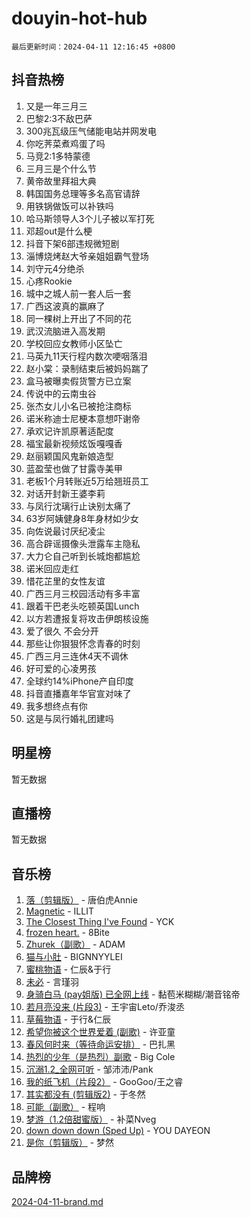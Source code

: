 # douyin-hot-hub

`最后更新时间：2024-04-11 12:16:45 +0800`

## 抖音热榜

1. 又是一年三月三
1. 巴黎2:3不敌巴萨
1. 300兆瓦级压气储能电站并网发电
1. 你吃荠菜煮鸡蛋了吗
1. 马竞2:1多特蒙德
1. 三月三是个什么节
1. 黄帝故里拜祖大典
1. 韩国国务总理等多名高官请辞
1. 用铁锅做饭可以补铁吗
1. 哈马斯领导人3个儿子被以军打死
1. 邓超out是什么梗
1. 抖音下架6部违规微短剧
1. 淄博烧烤赵大爷亲姐姐霸气登场
1. 刘守元4分绝杀
1. 心疼Rookie
1. 城中之城人前一套人后一套
1. 广西这波真的赢麻了
1. 同一棵树上开出了不同的花
1. 武汉流脑进入高发期
1. 学校回应女教师小区坠亡
1. 马英九11天行程内数次哽咽落泪
1. 赵小棠：录制结束后被妈妈踹了
1. 盒马被曝卖假货警方已立案
1. 传说中的云南虫谷
1. 张杰女儿小名已被抢注商标
1. 诺米称迪士尼梗本意想吓谢帝
1. 承欢记许凯原著适配度
1. 福宝最新视频炫饭嘎嘎香
1. 赵丽颖国风鬼新娘造型
1. 蓝盈莹也做了甘露寺美甲
1. 老板1个月转账近5万给翘班员工
1. 对话开封新王婆李莉
1. 与凤行沈璃行止诀别太痛了
1. 63岁阿姨健身8年身材如少女
1. 向佐说最讨厌纪凌尘
1. 高合辟谣摄像头泄露车主隐私
1. 大力仑自己听到长城炮都尴尬
1. 诺米回应走红
1. 惜花芷里的女性友谊
1. 广西三月三校园活动有多丰富
1. 跟着干巴老头吃顿英国Lunch
1. 以方若遭报复将攻击伊朗核设施
1. 爱了很久 不会分开
1. 那些让你狠狠怀念青春的时刻
1. 广西三月三连休4天不调休
1. 好可爱的心凌男孩
1. 全球约14%iPhone产自印度
1. 抖音直播嘉年华官宣对味了
1. 我多想终点有你
1. 这是与凤行婚礼团建吗

## 明星榜

暂无数据

## 直播榜

暂无数据

## 音乐榜

1. [落（剪辑版）](https://sf27-cdn-tos.douyinstatic.com/obj/tos-cn-ve-2774/o0h6HvN1BBbli9LtU3i5fQIleBQMF5Cg4TZmmC) - 唐伯虎Annie
1. [Magnetic](https://sf5-hl-cdn-tos.douyinstatic.com/obj/tos-cn-ve-2774/oAQCYdBNZfLACGDmVFAsfAtpy32tqErgQ3XgBN) - ILLIT
1. [The Closest Thing I've Found](https://sf5-hl-cdn-tos.douyinstatic.com/obj/tos-cn-ve-2774/514ab5d9146f4d2ca454b7adff8e5e4d) - YCK
1. [frozen heart.](https://sf5-hl-cdn-tos.douyinstatic.com/obj/tos-cn-ve-2774/oIIWJfyjIACZA9zQMtnJ6hQQhFC4vhCupoRBsO) - 8Bite
1. [Zhurek（副歌）](https://sf5-hl-cdn-tos.douyinstatic.com/obj/tos-cn-ve-2774/ooQm8FBZQDlf0btEYgVpCcSCQfrdJGBEKZYBGS) - ADAM
1. [猫与小肚](https://sf3-cdn-tos.douyinstatic.com/obj/tos-cn-ve-2774/osZeoClMECgK8DYl6VebABgbchEtPYQjZEnRtd) - BIGNNYYLEI
1. [蜜桃物语](https://sf5-hl-cdn-tos.douyinstatic.com/obj/tos-cn-ve-2774/oIhOSCZtIACtYU4XQkngiW9kCBfVD1Fz9IYeqL) - 仁辰&于行
1. [未必](https://sf5-hl-cdn-tos.douyinstatic.com/obj/tos-cn-ve-2774/ogntQMFnKQDZUgTCYuJgfLEtleYZZFxBQqhhFB) - 言瑾羽
1. [身骑白马 (pay姐版) 已全网上线](https://sf3-cdn-tos.douyinstatic.com/obj/tos-cn-ve-2774/oQLO5ZgLsFkaDhdIIveF2zUCgfweY0gWaH4AQG) - 黏苞米糊糊/潮音铭帝
1. [若月亮没来 (片段3)](https://sf5-hl-cdn-tos.douyinstatic.com/obj/tos-cn-ve-2774/okfyEUsGW1B1ovJi5JiN9IjvAT2lMwA054GoEB) - 王宇宙Leto/乔浚丞
1. [草莓物语](https://sf27-cdn-tos.douyinstatic.com/obj/tos-cn-ve-2774/okynhJ7jEAIIZBfsLgYMEI8QC3WbQNN66RKzhT) - 于行&仁辰
1. [希望你被这个世界爱着 (副歌)](https://sf5-hl-cdn-tos.douyinstatic.com/obj/tos-cn-ve-2774/oUHCmWQfZlE3QQBKBeD8rCFLpJzPgCpImhsxMt) - 许亚童
1. [春风何时来（等待命运安排）](https://sf5-hl-cdn-tos.douyinstatic.com/obj/tos-cn-ve-2774/oICBNbD3gelMfB4WgiD1KI2jQtXZE2FgHLwtsl) - 巴扎黑
1. [热烈的少年（是热烈）副歌](https://sf6-cdn-tos.douyinstatic.com/obj/tos-cn-ve-2774/owVNI0CLDAUMtSz6TEYvfFBFL4UDFFhLfgK8fa) - Big Cole
1. [沉溺1.2_全网可听](https://sf5-hl-cdn-tos.douyinstatic.com/obj/tos-cn-ve-2774/ok2QoiBqsWAX9McZmWiI9gAB0EzwD4Xj6yfmtH) - 邹沛沛/Pank
1. [我的纸飞机（片段2）](https://sf5-hl-cdn-tos.douyinstatic.com/obj/tos-cn-ve-2774/oM2ZrKcg2CD5AeRB2gkeXOFB1IxAGJdZPazYHf) - GooGoo/王之睿
1. [其实都没有 (剪辑版2)](https://sf5-hl-cdn-tos.douyinstatic.com/obj/tos-cn-ve-2774/oEBNQenHZtBhxYjGgUDQk0BCHTigQafgFlbQ7k) - 于冬然
1. [可能（副歌）](https://sf5-hl-cdn-tos.douyinstatic.com/obj/tos-cn-ve-2774/cde1731888894259b333569393c2fb51) - 程响
1. [梦游（1.2倍甜蜜版）](https://sf5-hl-cdn-tos.douyinstatic.com/obj/tos-cn-ve-2774/o4gyAUm8hwufoEABmwVIiQtHsFuGzAEEWtNMzo) - 补菜Nveg
1. [down down down (Sped Up)](https://sf3-cdn-tos.douyinstatic.com/obj/tos-cn-ve-2774/ow80iABiXIO9DsFwK6WeZKMaJRi3BPJAotDy8m) - YOU DAYEON
1. [是你（剪辑版）](https://sf6-cdn-tos.douyinstatic.com/obj/tos-cn-ve-2774/46019dae783c4c969944217fe1cfafc4) - 梦然

## 品牌榜

[2024-04-11-brand.md](2024-04-11-brand.md)
